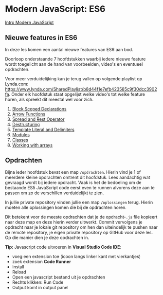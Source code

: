 # Modern JavaScript: ES6

[Intro Modern JavaScript](intro)

## Nieuwe features in ES6

In deze les komen een aantal nieuwe features van ES6 aan bod.

Doorloop onderstaande 7 hoofdstukken waarbij iedere nieuwe feature wordt toegelicht aan de hand van voorbeelden, video's en eventueel opdrachten.

Voor meer verduidelijking kan je terug vallen op volgende playlist op Lynda.com: https://www.lynda.com/SharedPlaylist/b8d44f1e7efb423585c9f30dcc3902fa. Onder elk hoofdstuk staat opgelijst welke video's tot welke feature horen, als spreekt dit meestal wel voor zich.

1. [Block Scoped Declarations](Block%20Scoped%20Declarations)
2. [Arrow Functions](Arrow%20Functions)
3. [Spread and Rest Operator](Spread%20and%20Rest%20Operator)
4. [Destructuring](Destructuring)
5. [Template Literal and Delimiters](Template%20Literal%20and%20Delimiters)
6. [Modules](Modules)
7. [Classes](Classes)
8. [Working with arrays](Working%20with%20arrays)

## Opdrachten

Bijna ieder hoofdstuk bevat een map `/opdrachten`. Hierin vind je 1 of meerdere kleine opdrachten omtrent dit hoofdstuk. Lees aandachtig wat gevraagd wordt bij iedere opdracht. Vaak is het de bedoeling om de bestaande ES5 JavaScript code eerst even te runnen alvorens deze aan te passen om zo de verschillen verduidelijkt te zien.

In jullie private repository vinden jullie een map `/oplossingen` terug. Hierin moeten alle oplossingen komen die bij de opdrachten horen.

Dit betekent voor de meeste opdrachten dat je de opdracht-`.js` file kopieert naar deze map en deze hierin verder uitwerkt. Commit vervolgens je opdracht naar je lokale git repository om hen dan uiteindelijk te pushen naar de remote repository, je eigen private repository op GitHub voor deze les. Op die manier dien je deze opdrachten in.

**Tip:** Javascript code uitvoeren in **Visual Studio Code IDE**:

- voeg een extension toe (icoon langs linker kant met vierkantjes)
- zoek extension **Code Runner**
- Install
- Reload
- Open een javascript bestand uit je opdrachten
- Rechts klikken: Run Code
- Output komt in output panel
